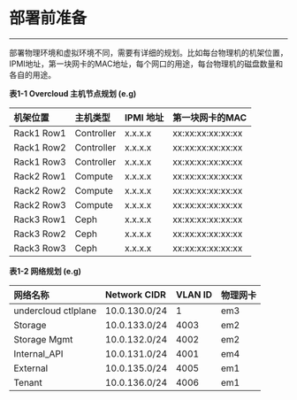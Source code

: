 # 部署前准备

---


部署物理环境和虚拟环境不同，需要有详细的规划。比如每台物理机的机架位置，IPMI地址，第一块网卡的MAC地址，每个网口的用途，每台物理机的磁盘数量和各自的用途。

**表1-1 Overcloud 主机节点规划 \(e.g\)**

| 机架位置 | 主机类型 | IPMI 地址 | 第一块网卡的MAC |
| :--- | :--- | :--- | :--- |
| Rack1 Row1 | Controller | x.x.x.x | xx:xx:xx:xx:xx:xx |
| Rack1 Row2 | Controller | x.x.x.x | xx:xx:xx:xx:xx:xx |
| Rack1 Row3 | Controller | x.x.x.x | xx:xx:xx:xx:xx:xx |
| Rack2 Row1 | Compute | x.x.x.x | xx:xx:xx:xx:xx:xx |
| Rack2 Row2 | Compute | x.x.x.x | xx:xx:xx:xx:xx:xx |
| Rack2 Row3 | Compute | x.x.x.x | xx:xx:xx:xx:xx:xx |
| Rack3 Row1 | Ceph | x.x.x.x | xx:xx:xx:xx:xx:xx |
| Rack3 Row2 | Ceph | x.x.x.x | xx:xx:xx:xx:xx:xx |
| Rack3 Row3 | Ceph | x.x.x.x | xx:xx:xx:xx:xx:xx |

**表1-2 网络规划 \(e.g\)**

| 网络名称 | Network CIDR | VLAN ID | 物理网卡 |
| :--- | :--- | :--- | :--- |
| undercloud ctlplane | 10.0.130.0/24 | 1 | em3 |
| Storage | 10.0.133.0/24 | 4003 | em2 |
| Storage Mgmt | 10.0.132.0/24 | 4002 | em2 |
| Internal\_API | 10.0.131.0/24 | 4001 | em4 |
| External | 10.0.135.0/24 | 4005 | em1 |
| Tenant | 10.0.136.0/24 | 4006 | em1 |

